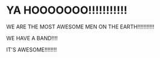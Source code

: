 <!DOCTYPE html>
<html>
<head>
<title>BRADY+GRANT=AWESOME</title>
</head>
<body>
<h1>YA HOOOOOOO!!!!!!!!!!!</h1>
<p>WE ARE THE MOST AWESOME MEN ON THE EARTH!!!!!!!!!!!</p>
<p>WE HAVE A BAND!!!!</p>
<p>IT'S AWESOME!!!!!!!!</p>
</body>
</html>
